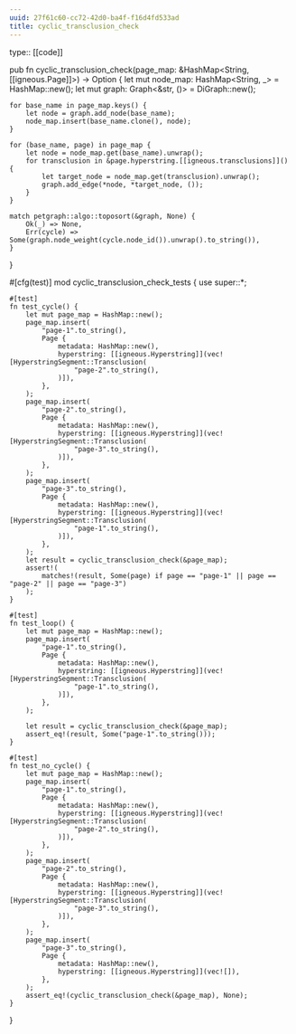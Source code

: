 ```yaml
---
uuid: 27f61c60-cc72-42d0-ba4f-f16d4fd533ad
title: cyclic_transclusion_check
---
```


type:: [[code]]

pub fn cyclic_transclusion_check(page_map: &HashMap<String, [[igneous.Page]]>) -> Option<String> {
    let mut node_map: HashMap<String, _> = HashMap::new();
    let mut graph: Graph<&str, ()> = DiGraph::new();

    for base_name in page_map.keys() {
        let node = graph.add_node(base_name);
        node_map.insert(base_name.clone(), node);
    }

    for (base_name, page) in page_map {
        let node = node_map.get(base_name).unwrap();
        for transclusion in &page.hyperstring.[[igneous.transclusions]]() {
            let target_node = node_map.get(transclusion).unwrap();
            graph.add_edge(*node, *target_node, ());
        }
    }

    match petgraph::algo::toposort(&graph, None) {
        Ok(_) => None,
        Err(cycle) => Some(graph.node_weight(cycle.node_id()).unwrap().to_string()),
    }
}

#[cfg(test)]
mod cyclic_transclusion_check_tests {
    use super::*;

    #[test]
    fn test_cycle() {
        let mut page_map = HashMap::new();
        page_map.insert(
            "page-1".to_string(),
            Page {
                metadata: HashMap::new(),
                hyperstring: [[igneous.Hyperstring]](vec![HyperstringSegment::Transclusion(
                    "page-2".to_string(),
                )]),
            },
        );
        page_map.insert(
            "page-2".to_string(),
            Page {
                metadata: HashMap::new(),
                hyperstring: [[igneous.Hyperstring]](vec![HyperstringSegment::Transclusion(
                    "page-3".to_string(),
                )]),
            },
        );
        page_map.insert(
            "page-3".to_string(),
            Page {
                metadata: HashMap::new(),
                hyperstring: [[igneous.Hyperstring]](vec![HyperstringSegment::Transclusion(
                    "page-1".to_string(),
                )]),
            },
        );
        let result = cyclic_transclusion_check(&page_map);
        assert!(
            matches!(result, Some(page) if page == "page-1" || page == "page-2" || page == "page-3")
        );
    }

    #[test]
    fn test_loop() {
        let mut page_map = HashMap::new();
        page_map.insert(
            "page-1".to_string(),
            Page {
                metadata: HashMap::new(),
                hyperstring: [[igneous.Hyperstring]](vec![HyperstringSegment::Transclusion(
                    "page-1".to_string(),
                )]),
            },
        );

        let result = cyclic_transclusion_check(&page_map);
        assert_eq!(result, Some("page-1".to_string()));
    }

    #[test]
    fn test_no_cycle() {
        let mut page_map = HashMap::new();
        page_map.insert(
            "page-1".to_string(),
            Page {
                metadata: HashMap::new(),
                hyperstring: [[igneous.Hyperstring]](vec![HyperstringSegment::Transclusion(
                    "page-2".to_string(),
                )]),
            },
        );
        page_map.insert(
            "page-2".to_string(),
            Page {
                metadata: HashMap::new(),
                hyperstring: [[igneous.Hyperstring]](vec![HyperstringSegment::Transclusion(
                    "page-3".to_string(),
                )]),
            },
        );
        page_map.insert(
            "page-3".to_string(),
            Page {
                metadata: HashMap::new(),
                hyperstring: [[igneous.Hyperstring]](vec![]),
            },
        );
        assert_eq!(cyclic_transclusion_check(&page_map), None);
    }
}